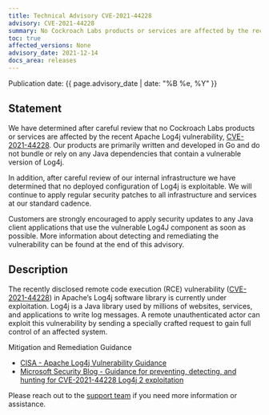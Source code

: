 ```yaml
---
title: Technical Advisory CVE-2021-44228
advisory: CVE-2021-44228
summary: No Cockroach Labs products or services are affected by the recent CVE-2021-44228 Apache Log4j vulnerability.
toc: true
affected_versions: None
advisory_date: 2021-12-14
docs_area: releases
---
```


Publication date: {{ page.advisory_date | date: "%B %e, %Y" }}

## Statement

We have determined after careful review that no Cockroach Labs products or services are affected by the recent Apache Log4j vulnerability, [CVE-2021-44228](https://www.cisa.gov/uscert/apache-log4j-vulnerability-guidance). Our products are primarily written and developed in Go and do not bundle or rely on any Java dependencies that contain a vulnerable version of Log4j.

In addition, after careful review of our internal infrastructure we have determined that no deployed configuration of Log4j is exploitable. We will continue to apply regular security patches to all infrastructure and services at our standard cadence.

Customers are strongly encouraged to apply security updates to any Java client applications that use the vulnerable Log4J component as soon as possible. More information about detecting and remediating the vulnerability can be found at the end of this advisory.

## Description

The recently disclosed remote code execution (RCE) vulnerability ([CVE-2021-44228](https://www.cisa.gov/uscert/apache-log4j-vulnerability-guidance)) in Apache’s Log4j software library is currently under exploitation. Log4j is a Java library used by millions of websites, services, and applications to write log messages. A remote unauthenticated actor can exploit this vulnerability by sending a specially crafted request to gain full control of an affected system.

Mitigation and Remediation Guidance

- [CISA - Apache Log4j Vulnerability Guidance](https://www.cisa.gov/uscert/apache-log4j-vulnerability-guidance)
- [Microsoft Security Blog - Guidance for preventing, detecting, and hunting for CVE-2021-44228 Log4j 2 exploitation](https://www.microsoft.com/security/blog/2021/12/11/guidance-for-preventing-detecting-and-hunting-for-cve-2021-44228-log4j-2-exploitation/)

Please reach out to the [support team](https://support.cockroachlabs.com/) if you need more information or assistance.
